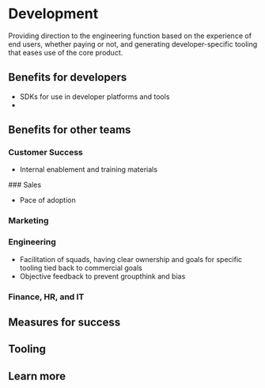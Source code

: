 # Development

Providing direction to the engineering function based on the experience of end users, whether paying or not, and generating developer-specific tooling that eases use of the core product.

## Benefits for developers

* SDKs for use in developer platforms and tools
* 

## Benefits for other teams

### Customer Success

* Internal enablement and training materials

### Sales

* Pace of adoption

### Marketing

### Engineering

* Facilitation of squads, having clear ownership and goals for specific tooling tied back to commercial goals
* Objective feedback to prevent groupthink and bias

### Finance, HR, and IT

## Measures for success

## Tooling

## Learn more

